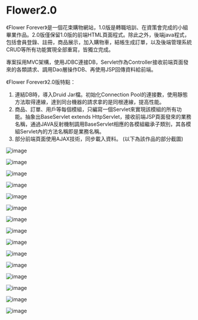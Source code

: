 # Flower2.0

《Flower Forever》是一個花束購物網站，1.0版是轉職培訓、在資策會完成的小組畢業作品。2.0版僅保留1.0版的前端HTML頁面程式。除此之外，後端java程式，包括會員登錄、註冊，商品展示，加入購物車，結帳生成訂單，以及後端管理系統CRUD等所有功能實現全部重寫，皆獨立完成。

專案採用MVC架構，使用JDBC連接DB，Servlet作為Controller接收前端頁面發來的各類請求、調用Dao層操作DB、再使用JSP回傳資料給前端。

《Flower Forever》2.0版特點：
1. 連結DB時，導入Druid Jar檔。初始化Connection Pool的連接數，使用靜態方法取得連線，達到同台機器的請求拿的是同根連線，提高性能。
2. 商品、訂單、用戶等每個模組，只編寫一個Servlet來實現該模組的所有功能。抽象出BaseServlet extends HttpServlet，接收前端JSP頁面發來的業務名稱，通過JAVA反射機制調用BaseServlet相應的各模組繼承子類別，其各模組Servlet內的方法名稱即是業務名稱。
3. 部分前端頁面使用AJAX技術，同步載入資料。
(以下為該作品的部分截圖)

![image](https://github.com/imSurei/Flower2.0/blob/main/pics/1.png)

![image](https://github.com/imSurei/Flower2.0/blob/main/pics/2.png)

![image](https://github.com/imSurei/Flower2.0/blob/main/pics/3.png)

![image](https://github.com/imSurei/Flower2.0/blob/main/pics/4.png)

![image](https://github.com/imSurei/Flower2.0/blob/main/pics/5.png)

![image](https://github.com/imSurei/Flower2.0/blob/main/pics/6.png)

![image](https://github.com/imSurei/Flower2.0/blob/main/pics/7.png)

![image](https://github.com/imSurei/Flower2.0/blob/main/pics/8.png)

![image](https://github.com/imSurei/Flower2.0/blob/main/pics/9.png)

![image](https://github.com/imSurei/Flower2.0/blob/main/pics/10.png)

![image](https://github.com/imSurei/Flower2.0/blob/main/pics/11.png)

![image](https://github.com/imSurei/Flower2.0/blob/main/pics/12.png)

![image](https://github.com/imSurei/Flower2.0/blob/main/pics/13.png)

![image](https://github.com/imSurei/Flower2.0/blob/main/pics/14.png)

![image](https://github.com/imSurei/Flower2.0/blob/main/pics/15.png)

